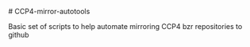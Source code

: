 # CCP4-mirror-autotools

Basic set of scripts to help automate mirroring CCP4 bzr repositories to github
